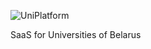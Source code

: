![UniPlatform](https://github.com/user-attachments/assets/743cb35d-6448-41ce-8895-5668a54f783a)

SaaS for Universities of Belarus
